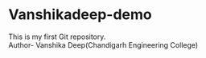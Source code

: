 # Vanshikadeep-demo
This is my first Git repository.
<br>
Author- Vanshika Deep(Chandigarh Engineering College)
